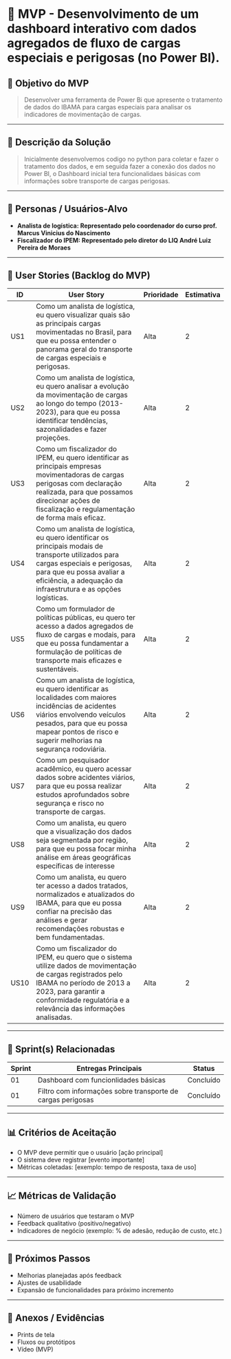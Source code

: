 # 📌 MVP - Desenvolvimento de um dashboard interativo com dados agregados de fluxo de cargas especiais e perigosas (no Power BI).

## 🎯 Objetivo do MVP
> Desenvolver uma ferramenta de Power Bi que apresente o tratamento de dados do IBAMA para cargas especiais para analisar os indicadores de movimentação de cargas.


---

## 📝 Descrição da Solução
> Inicialmente desenvolvemos codigo no python para coletar e fazer o tratamento dos dados, e em seguida fazer a conexão dos dados no Power BI, o Dashboard inicial tera funcionalidaes básicas com informações sobre transporte de cargas perigosas.  


---

## 👥 Personas / Usuários-Alvo
- **Analista de logística: Representado pelo coordenador do curso prof. Marcus Vinicius do Nascimento** 
- **Fiscalizador do IPEM: Representado pelo diretor do LIQ André Luiz Pereira de Moraes** 


---

## 🔑 User Stories (Backlog do MVP)
| ID  | User Story                                                                 | Prioridade | Estimativa |
|-----|-----------------------------------------------------------------------------|------------|------------|
| US1 | Como um analista de logística, eu quero visualizar quais são as principais cargas movimentadas no Brasil, para que eu possa entender o panorama geral do transporte de cargas especiais e perigosas.         | Alta       |   2 |
| US2 |    Como um analista de logística, eu quero analisar a evolução da movimentação de cargas ao longo do tempo (2013-2023), para que eu possa identificar tendências, sazonalidades e fazer projeções.    |   Alta    |  2  |
| US3 | Como um fiscalizador do IPEM, eu quero identificar as principais empresas movimentadoras de cargas perigosas com declaração realizada, para que possamos direcionar ações de fiscalização e regulamentação de forma mais eficaz. |   Alta   |  2  |
| US4 | Como um analista de logística, eu quero identificar os principais modais de transporte utilizados para cargas especiais e perigosas, para que eu possa avaliar a eficiência, a adequação da infraestrutura e as opções logísticas. |   Alta   |  2  |
| US5 | Como um formulador de políticas públicas, eu quero ter acesso a dados agregados de fluxo de cargas e modais, para que eu possa fundamentar a formulação de políticas de transporte mais eficazes e sustentáveis. |   Alta   |  2  |
| US6 | Como um analista de logística, eu quero identificar as localidades com maiores incidências de acidentes viários envolvendo veículos pesados, para que eu possa mapear pontos de risco e sugerir melhorias na segurança rodoviária. |   Alta   |  2  |
| US7 | Como um pesquisador acadêmico, eu quero acessar dados sobre acidentes viários, para que eu possa realizar estudos aprofundados sobre segurança e risco no transporte de cargas. |   Alta   |  2  |
| US8 | Como um analista, eu quero que a visualização dos dados seja segmentada por região, para que eu possa focar minha análise em áreas geográficas específicas de interesse |   Alta   |  2  |
| US9 | Como um analista, eu quero ter acesso a dados tratados, normalizados e atualizados do IBAMA, para que eu possa confiar na precisão das análises e gerar recomendações robustas e bem fundamentadas. |   Alta   |  2  |
| US10 | Como um fiscalizador do IPEM, eu quero que o sistema utilize dados de movimentação de cargas registrados pelo IBAMA no período de 2013 a 2023, para garantir a conformidade regulatória e a relevância das informações analisadas. |   Alta   |  2  |

---

## 📅 Sprint(s) Relacionadas
| Sprint | Entregas Principais                          | Status   |
|--------|----------------------------------------------|----------|
| 01     | Dashboard com funcionlidades básicas | Concluído|
| 01     | Filtro com informações sobre transporte de cargas perigosas | Concluído|


---

## 📊 Critérios de Aceitação
- O MVP deve permitir que o usuário [ação principal]  
- O sistema deve registrar [evento importante]  
- Métricas coletadas: [exemplo: tempo de resposta, taxa de uso]  

---

## 📈 Métricas de Validação
- Número de usuários que testaram o MVP  
- Feedback qualitativo (positivo/negativo)  
- Indicadores de negócio (exemplo: % de adesão, redução de custo, etc.)  

---

## 🚀 Próximos Passos
- Melhorias planejadas após feedback  
- Ajustes de usabilidade  
- Expansão de funcionalidades para próximo incremento  

---

## 📂 Anexos / Evidências
- Prints de tela  
- Fluxos ou protótipos  
- Vídeo (MVP)  
